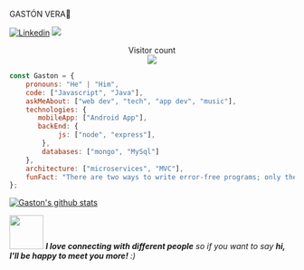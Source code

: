 GASTÓN VERA🙏


[![Linkedin](https://img.shields.io/badge/-LinkedIn-222222?style=flat-square&logo=Linkedin&logoColor=white&link=https://www.linkedin.com/in/veragaston/)](https://www.linkedin.com/in/veragaston/)
[![](https://img.shields.io/badge/Gmail-vera.gastonn%40gmail.com-red)](https://mail.google.com/mail/u/0/?tab=km#inbox)

<p align="center"> 
  Visitor count<br>
  <img src="https://profile-counter.glitch.me/gastonvera/count.svg" />
</p>



```javascript
const Gaston = {
    pronouns: "He" | "Him",
    code: ["Javascript", "Java"],
    askMeAbout: ["web dev", "tech", "app dev", "music"],
    technologies: {
       mobileApp: ["Android App"],
       backEnd: {
            js: ["node", "express"],
        },
        databases: ["mongo", "MySql"]
    },
    architecture: ["microservices", "MVC"],
    funFact: "There are two ways to write error-free programs; only the third one works"
};
```
[![Gaston's github stats](https://github-readme-stats.vercel.app/api?username=gastonvera&show_icons=true&theme=merko&hide=["contribs","issues"])](https://github.com/gastonvera)

<img src="https://media.giphy.com/media/LnQjpWaON8nhr21vNW/giphy.gif" width="60"> <em><b>I love connecting with different people</b> so if you want to say <b>hi, I'll be happy to meet you more!</b> :)</em>
